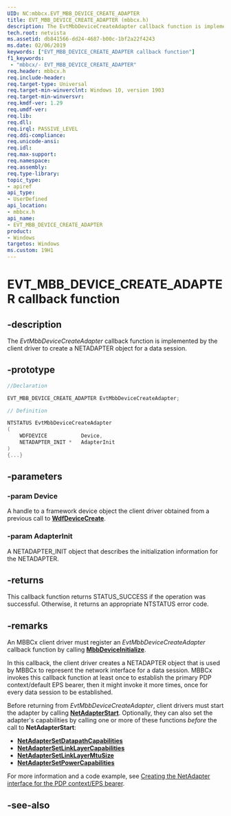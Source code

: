 ```yaml
---
UID: NC:mbbcx.EVT_MBB_DEVICE_CREATE_ADAPTER
title: EVT_MBB_DEVICE_CREATE_ADAPTER (mbbcx.h)
description: The EvtMbbDeviceCreateAdapter callback function is implemented by the client driver to create a NETADAPTER object for a data session.
tech.root: netvista
ms.assetid: db841566-dd24-4687-b00c-1bf2a22f4243
ms.date: 02/06/2019
keywords: ["EVT_MBB_DEVICE_CREATE_ADAPTER callback function"]
f1_keywords:
 - "mbbcx/-	EVT_MBB_DEVICE_CREATE_ADAPTER"
req.header: mbbcx.h
req.include-header:
req.target-type: Universal
req.target-min-winverclnt: Windows 10, version 1903
req.target-min-winversvr:
req.kmdf-ver: 1.29
req.umdf-ver:
req.lib:
req.dll:
req.irql: PASSIVE_LEVEL 
req.ddi-compliance:
req.unicode-ansi:
req.idl:
req.max-support:
req.namespace:
req.assembly:
req.type-library: 
topic_type: 
- apiref
api_type: 
- UserDefined
api_location: 
- mbbcx.h
api_name: 
- EVT_MBB_DEVICE_CREATE_ADAPTER
product:
- Windows
targetos: Windows
ms.custom: 19H1
---
```


# EVT_MBB_DEVICE_CREATE_ADAPTER callback function

## -description



The *EvtMbbDeviceCreateAdapter* callback function is implemented by the client driver to create a NETADAPTER object for a data session.

## -prototype

```cpp
//Declaration

EVT_MBB_DEVICE_CREATE_ADAPTER EvtMbbDeviceCreateAdapter; 

// Definition

NTSTATUS EvtMbbDeviceCreateAdapter 
(
	WDFDEVICE			Device,
	NETADAPTER_INIT *	AdapterInit
)
{...}

```

## -parameters

### -param Device

A handle to a framework device object the client driver obtained from a previous call to [**WdfDeviceCreate**](../wdfdevice/nf-wdfdevice-wdfdevicecreate.md).

### -param AdapterInit

A NETADAPTER_INIT object that describes the initialization information for the NETADAPTER.

## -returns

This callback function returns STATUS_SUCCESS if the operation was successful. Otherwise, it returns an appropriate NTSTATUS error code.

## -remarks

An MBBCx client driver must register an *EvtMbbDeviceCreateAdapter* callback function by calling [**MbbDeviceInitialize**](nf-mbbcx-mbbdeviceinitialize.md).

In this callback, the client driver creates a NETADAPTER object that is used by MBBCx to represent the network interface for a data session. MBBCx invokes this callback function at least once to establish the primary PDP context/default EPS bearer, then it might invoke it more times, once for every data session to be established.

Before returning from *EvtMbbDeviceCreateAdapter*, client drivers must start the adapter by calling [**NetAdapterStart**](../netadapter/nf-netadapter-netadapterstart.md). Optionally, they can also set the adapter's capabilities by calling one or more of these functions *before* the call to **NetAdapterStart**: 

- [**NetAdapterSetDatapathCapabilities**](../netadapter/nf-netadapter-netadaptersetdatapathcapabilities.md)
- [**NetAdapterSetLinkLayerCapabilities**](../netadapter/nf-netadapter-netadaptersetlinklayercapabilities.md)
- [**NetAdapterSetLinkLayerMtuSize**](../netadapter/nf-netadapter-netadaptersetlinklayermtusize.md)
- [**NetAdapterSetPowerCapabilities**](../netadapter/nf-netadapter-netadaptersetpowercapabilities.md)

For more information and a code example, see [Creating the NetAdapter interface for the PDP context/EPS bearer](https://docs.microsoft.com/windows-hardware/drivers/netcx/writing-an-mbbcx-client-driver#creating-the-netadapter-interface-for-the-pdp-contexteps-bearer).

## -see-also
